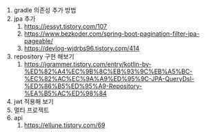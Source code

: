 1. gradle 의존성 추가 방법
2. jpa 추가
   1. https://jessyt.tistory.com/107
   2. https://www.bezkoder.com/spring-boot-pagination-filter-jpa-pageable/
   3. https://devlog-wjdrbs96.tistory.com/414
3. repository 구현 해보기
   1. https://jgrammer.tistory.com/entry/kotlin-by-%ED%82%A4%EC%9B%8C%EB%93%9C%EB%A5%BC-%EC%82%AC%EC%9A%A9%ED%95%9C-JPA-QueryDsl-%ED%86%B5%ED%95%A9-Repository-%EA%B5%AC%ED%98%84
4. jwt 적용해 보기
5. 멀티 프로젝트
6. api 
   1. https://ellune.tistory.com/69 

